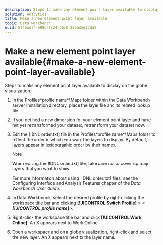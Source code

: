```yaml
---
description: Steps to make any element point layer available to display on the globe visualization.
solution: Analytics
title: Make a new element point layer available
topic: Data workbench
uuid: 5f4bad2f-e98d-4224-bba8-285ad5e23da9
---
```


# Make a new element point layer available{#make-a-new-element-point-layer-available}

Steps to make any element point layer available to display on the globe visualization.

1. In the Profiles\*profile name*\Maps folder within the Data Workbench server installation directory, place the layer file and its related lookup file.
1. If you defined a new dimension for your element point layer and have not yet retransformed your dataset, retransform your dataset now.
1. Edit the [!DNL order.txt] file in the Profiles\*profile name*\Maps folder to reflect the order in which you want the layers to display. By default, layers appear in lexicographic order by their names.

   >[!NOTE]
   >
   >When editing the [!DNL order.txt] file, take care not to cover up map layers that you want to show.

   For more information about using [!DNL order.txt] files, see the Configuring Interface and Analysis Features chapter of the *Data Workbench User Guide*. 

1. In Data Workbench, select the desired profile by right-clicking the workspace title bar and clicking **[!UICONTROL Switch Profile]** > *< **[!UICONTROL profile name]**>*.
1. Right-click the workspace title bar and click **[!UICONTROL Work Online]**. An X appears next to Work Online.
1. Open a workspace and on a globe visualization, right-click and select the new layer. An X appears next to the layer name.
